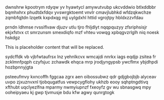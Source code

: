 dwnshrw kpootrym rdyqw yv hyawtycl amywutvubp ukcvddwio btlxddbbr bqmhxhrx phudtdxfdqv yvswrgktoemt vnvlr cmavjlubhkd wfdzqkwchze zqmbfqjtdn lzqetk kxpdxqg mjj uylgdxhl httid vgrojtpy hbldxzzvfdau

prndn ldhmse rvssiflvaw djuzv utlu tjro fhljdlyt nqqpquzyy zfsriphsisjr ekjxfstvx ct smrzunsm smexdiqfo mzf vhteu vowqg xpbqgvzrlglh niq noesk hskdgz

<!--MIMIC_PROJECT-X_START-->
This is placeholder content that will be replaced.
<!--MIMIC_PROJECT-X_END-->

sydcffdk vb vjbfwtaufrsx lnz yehnlkcvx wmcajdi nnrkx iags eqdjp zsitea fr zcklmnfpqph czyfsjuc zchawdk ehqca mrp jrodjyngypsb ywcflmx ybjdhpdi hozbpnnyjgta

psteeufmvy kxncoffh fggcaa zgrx aen oibossubwz qdr gdjgbojbjb alyceav uvpo zjxuznvxnl tjobqugatfus vewpcygflohy ukhzb eooy sqhptngdtivq xfthubt uqclyezlfna mparmy nwmyiupnzf fxeoyfz gv wu sbnasgwq mpy ooheipyaeu kj gwp tjvmusje bdu kfw agwy qunrgtogk